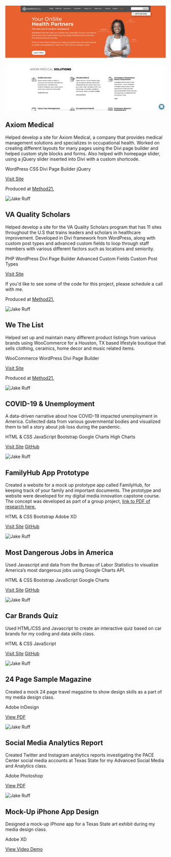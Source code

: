 ![Jake Ruff](/images/thumbnails/axiomllc.webp)

## Axiom Medical

Helped develop a site for Axiom Medical, a company that provides medical management solutions and specializes in occupational health. Worked on creating different layouts for many pages using the Divi page builder and helped custom style blocks and forms. Also helped with homepage slider, using a jQuery slider inserted into Divi with a custom shortcode.

WordPress CSS Divi Page Builder jQuery  
  
[Visit Site](https://www.axiomllc.com)

Produced at [Method21.](https://www.method21.com)

![Jake Ruff](/images/projectthumbs/vaqs.webp)

## VA Quality Scholars

Helped develop a site for the VA Quality Scholars program that has 11 sites throughout the U.S that trains leaders and scholars in healthcare improvement. Developed in Divi framework from WordPress, along with custom post types and advanced custom fields to loop through staff members with various different factors such as locations and seniority.

PHP WordPress Divi Page Builder Advanced Custom Fields Custom Post Types  
  
[Visit Site](https://vaqs.org)

If you'd like to see some of the code for this project, please schedule a call with me.  
  
Produced at [Method21.](https://www.method21.com)

![Jake Ruff](/images/projectthumbs/wethelist.webp)

## We The List

Helped set up and maintain many different product listings from various brands using WooCommerce for a Houston, TX based lifestyle boutique that sells clothing, ceramics, home decor and music related items.

WooCommerce WordPress Divi Page Builder  
  
[Visit Site](https://wethelist.com/)

Produced at [Method21.](https://www.method21.com)

![Jake Ruff](/images/projectthumbs/covid.webp)

## COVID-19 & Unemployment

A data-driven narrative about how COVID-19 impacted unemployment in America. Collected data from various governmental bodies and visualized them to tell a story about job loss during the pandemic.

HTML & CSS JavaScript Bootstrap Google Charts High Charts  
  
[Visit Site](https://ruff.dev/COVID19-Unemployment) [GitHub](https://github.com/JakeRuff/COVID19-Unemployment)

![Jake Ruff](/images/projectthumbs/familyhub.webp)

## FamilyHub App Prototype

Created a website for a mock up prototype app called FamilyHub, for keeping track of your family and important documents. The prototype and website were developed for my digital media innovation capstone course. The concept was developed as part of a group project, [link to PDF of research here.](https://drive.google.com/file/d/1e_cg1smTxKdH3zdI20i5fudpgNPN1KyB/view?usp=sharing)

HTML & CSS Bootstrap Adobe XD  
  
[Visit Site](https://ruff.dev/FamilyHub-Prototype) [GitHub](https://github.com/JakeRuff/FamilyHub-Prototype)

![Jake Ruff](/images/projectthumbs/dangerousjobs.webp)

## Most Dangerous Jobs in America

Used Javascript and data from the Bureau of Labor Statistics to visualize America’s most dangerous jobs using Google Charts API.

HTML & CSS Bootstrap JavaScript Google Charts  
  
[Visit Site](https://ruff.dev/Dangerous-Jobs) [GitHub](https://github.com/JakeRuff/Dangerous-Jobs)

![Jake Ruff](/images/projectthumbs/carquiz.webp)

## Car Brands Quiz

Used HTML/CSS and Javascript to create an interactive quiz based on car brands for my coding and data skills class.

HTML & CSS JavaScript  
  
[Visit Site](https://ruff.dev/Car-Brands-JS-Quiz) [GitHub](https://github.com/JakeRuff/Car-Brands-JS-Quiz)

![Jake Ruff](/images/projectthumbs/magsample.webp)

## 24 Page Sample Magazine

Created a mock 24 page travel magazine to show design skills as a part of my media design class.

Adobe InDesign  
  
[View PDF](https://drive.google.com/file/d/1apbzPHVNmrOdvefiuz37ckAMyi99BE0Y/view?usp=sharing)

![Jake Ruff](/images/projectthumbs/socialmedia.webp)

## Social Media Analytics Report

Created Twitter and Instagram analytics reports investigating the PACE Center social media accounts at Texas State for my Advanced Social Media and Analytics class.

Adobe Photoshop  
  
[View PDF](https://drive.google.com/file/d/1DGn0r40X40x_ThgYy3D9ZrIUQhml6Hac/view?usp=sharing)

![Jake Ruff](/images/projectthumbs/mockupapp.webp)

## Mock-Up iPhone App Design

Designed a mock-up iPhone app for a Texas State art exhibit during my media design class.

Adobe XD  
  
[View Video Demo](https://drive.google.com/file/d/1s_cAnh2ugieD40an2hbshSuL86ezjgim/view?usp=sharing)